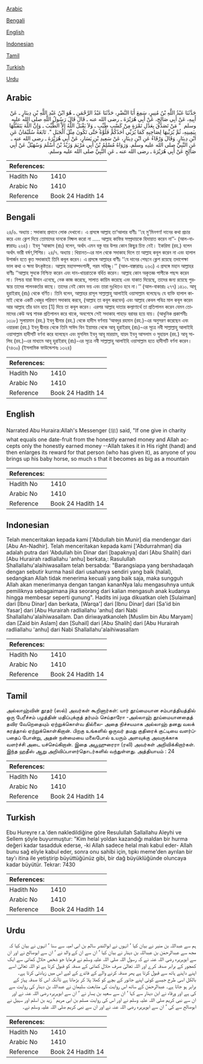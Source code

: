 [Arabic](#arabic)

[Bengali](#bengali)

[English](#english)

[Indonesian](#indonesian)

[Tamil](#tamil)

[Turkish](#turkish)

[Urdu](#urdu)

## Arabic


<div dir="rtl" lang="ar" style={{fontSize:'larger',backgroundColor:'#f8f9fa',padding:20}}>
حَدَّثَنَا عَبْدُ اللَّهِ بْنُ مُنِيرٍ، سَمِعَ أَبَا النَّضْرِ، حَدَّثَنَا عَبْدُ الرَّحْمَنِ ـ هُوَ ابْنُ عَبْدِ اللَّهِ بْنِ دِينَارٍ ـ عَنْ أَبِيهِ، عَنْ أَبِي صَالِحٍ، عَنْ أَبِي هُرَيْرَةَ ـ رضى الله عنه ـ قَالَ قَالَ رَسُولُ اللَّهِ صلى الله عليه وسلم ‏ "‏ مَنْ تَصَدَّقَ بِعَدْلِ تَمْرَةٍ مِنْ كَسْبٍ طَيِّبٍ ـ وَلاَ يَقْبَلُ اللَّهُ إِلاَّ الطَّيِّبَ ـ وَإِنَّ اللَّهَ يَتَقَبَّلُهَا بِيَمِينِهِ، ثُمَّ يُرَبِّيهَا لِصَاحِبِهِ كَمَا يُرَبِّي أَحَدُكُمْ فَلُوَّهُ حَتَّى تَكُونَ مِثْلَ الْجَبَلِ ‏"‏‏.‏ تَابَعَهُ سُلَيْمَانُ عَنِ ابْنِ دِينَارٍ‏.‏ وَقَالَ وَرْقَاءُ عَنِ ابْنِ دِينَارٍ، عَنْ سَعِيدِ بْنِ يَسَارٍ، عَنْ أَبِي هُرَيْرَةَ ـ رضى الله عنه ـ عَنِ النَّبِيِّ صلى الله عليه وسلم‏.‏ وَرَوَاهُ مُسْلِمُ بْنُ أَبِي مَرْيَمَ وَزَيْدُ بْنُ أَسْلَمَ وَسُهَيْلٌ عَنْ أَبِي صَالِحٍ عَنْ أَبِي هُرَيْرَةَ ـ رضى الله عنه ـ عَنِ النَّبِيِّ صلى الله عليه وسلم‏.‏
</div>
<div style={{backgroundColor:'#f8f9fa',padding:20, marginBottom: 10}}><table> <thead> <tr> <th>References:</th> <th></th> </tr> </thead> <tbody><tr><td>Hadith No</td><td>1410</td></tr><tr><td>Arabic No</td><td>1410</td></tr><tr><td>Reference</td><td>Book 24 Hadith 14</td></tr></tbody></table></div>

## Bengali


<div dir="ltr" lang="bn" style={{fontSize:'larger',backgroundColor:'#f8f9fa',padding:20}}>
২৪/৬. অধ্যায় : সদাকাহ প্রদানে লোক দেখানো। এ প্রসঙ্গে আল্লাহ তা‘আলার বাণীঃ ‘‘হে মু’মিনগণ! দানের কথা প্রচার করে এবং ক্লেশ দিয়ে তোমাদের দানকে নিষ্ফল করো না ..... আল্লাহ কাফির সম্প্রদায়কে হিদায়াত করেন না’’- (আল-বাক্বারাহঃ ২৬৪)। ইবনু ‘আব্বাস (রাঃ) বলেন, অর্থাৎ এমন বস্তু যার উপর কোন কিছুর চিহ্ন নেই। ইকরিমা (রহ.) বলেন অর্থাৎ ভারী বর্ষণ,শিশির। ২৪/৭. অধ্যায় : খিয়ানত-এর মাল থেকে সদাকাহ দিলে তা আল্লাহ কবূল করেন না এবং হালাল উপার্জন হতে কৃত সদাকাহই তিনি কবূল করেন। এ প্রসঙ্গে আল্লাহর বাণীঃ ‘‘যে দানের পেছনে ক্লেশ রয়েছে তদাপেক্ষা ভাল কথা ও ক্ষমা উৎকৃষ্টতর। আল্লাহ মহাসম্পদশালী, পরম সহিষ্ণু।’’ (আল-বাক্বারাহঃ ২৬৩) এ প্রসঙ্গে মহান আল্লাহর বাণীঃ ‘‘আল্লাহ সুদকে নিশ্চি‎হ্ন করেন এবং দান-খায়রাতকে বর্ধিত করেন। আল্লাহ কোন অকৃতজ্ঞ পাপীকে পছন্দ করেন না। নিশ্চয় যারা ঈমান এনেছে, নেক কাজ করেছে, সালাত কায়িম করেছে এবং যাকাত দিয়েছে, তাদের জন্য রয়েছে পুরস্কার তাদের পালনকর্তার কাছে। তাদের নেই কোন ভয় এবং তারা দুঃখিতও হবে না।’’ (আল-বাকারাঃ ২৭৭) ১৪১০. আবূ হুরাইরাহ্ (রাঃ) থেকে বর্ণিত। তিনি বলেন, আল্লাহর রাসূল সাল্লাল্লাহু আলাইহি ওয়াসাল্লাম বলেছেনঃ যে ব্যক্তি হালাল কামাই থেকে একটি খেজুর পরিমাণ সদাকাহ করবে, (আল্লাহ তা কবূল করবেন) এবং আল্লাহ কেবল পবিত্র মাল কবূল করেন আর আল্লাহ তাঁর ডান হাত [1] দিয়ে তা কবূল করেন। এরপর আল্লাহ দাতার কল্যাণার্থে তা প্রতিপালন করেন যেমন তোমাদের কেউ অশ্ব শাবক প্রতিপালন করে থাকে, অবশেষে সেই সদাকাহ পাহাড় বরাবর হয়ে যায়। (আধুনিক প্রকাশনীঃ ১৩১৮) সুলায়মান (রহ.) ইবনু দ্বীনার (রহ.) থেকে হাদীস বর্ণনায় ‘আবদুর রহমান (রহ.)-এর অনুসরণ করেছেন এবং ওয়ারকা (রহ.) ইবনু দ্বীনার থেকে তিনি সাঈদ বিন ইয়ামার থেকে আবূ হুরাইরাহ্ (রাঃ)-এর সূত্রে নবী সাল্লাল্লাহু আলাইহি ওয়াসাল্লাম হাদীসটি বর্ণনা করে বলেছেন এবং মুসলিম ইবনু আবূ মারয়াম, যায়দ ইবনু আসলাম ও সুহায়ল (রহ.) আবূ সালিহ (রহ.)-এর মাধ্যমে আবূ হুরাইরাহ্ (রাঃ)-এর সূত্রে নবী সাল্লাল্লাহু আলাইহি ওয়াসাল্লাম হতে হাদীসটি বর্ণনা করেন। (৭৪৩০) (ইসলামিক ফাউন্ডেশনঃ ১৩২৪)
</div>
<div style={{backgroundColor:'#f8f9fa',padding:20, marginBottom: 10}}><table> <thead> <tr> <th>References:</th> <th></th> </tr> </thead> <tbody><tr><td>Hadith No</td><td>1410</td></tr><tr><td>Arabic No</td><td>1410</td></tr><tr><td>Reference</td><td>Book 24 Hadith 14</td></tr></tbody></table></div>

## English


<div dir="ltr" lang="en" style={{fontSize:'larger',backgroundColor:'#f8f9fa',padding:20}}>
Narrated Abu Huraira:Allah's Messenger (ﷺ) said, "If one give in charity what equals one date-fruit from the honestly earned money and Allah accepts only the honestly earned money --Allah takes it in His right (hand) and then enlarges its reward for that person (who has given it), as anyone of you brings up his baby horse, so much s that it becomes as big as a mountain
</div>
<div style={{backgroundColor:'#f8f9fa',padding:20, marginBottom: 10}}><table> <thead> <tr> <th>References:</th> <th></th> </tr> </thead> <tbody><tr><td>Hadith No</td><td>1410</td></tr><tr><td>Arabic No</td><td>1410</td></tr><tr><td>Reference</td><td>Book 24 Hadith 14</td></tr></tbody></table></div>

## Indonesian


<div dir="ltr" lang="id" style={{fontSize:'larger',backgroundColor:'#f8f9fa',padding:20}}>
Telah menceritakan kepada kami ['Abdullah bin Munir] dia mendengar dari [Abu An-Nadhir]. Telah menceritakan kepada kami ['Abdurrahman] dia adalah putra dari 'Abdullah bin Dinar dari [bapaknya] dari [Abu Shalih] dari [Abu Hurairah radliallahu 'anhu] berkata,: Rasulullah Shallallahu'alaihiwasallam telah bersabda: "Barangsiapa yang bershadaqah dengan sebutir kurma hasil dari usahanya sendiri yang baik (halal), sedangkan Allah tidak menerima kecuali yang baik saja, maka sungguh Allah akan menerimanya dengan tangan kananNya lalu mengasuhnya untuk pemiliknya sebagaimana jika seorang dari kalian mengasuh anak kudanya hingga membesar seperti gunung". Hadits ini juga dikuatkan oleh [Sulaiman] dari [Ibnu Dinar] dan berkata, [Warqa'] dari [Ibnu Dinar] dari [Sa'id bin Yasar] dari [Abu Hurairah radliallahu 'anhu] dari Nabi Shallallahu'alaihiwasallam. Dan diriwayatkanoleh [Muslim bin Abu Maryam] dan [Zaid bin Aslam] dan [Suhail] dari [Abu Shalih] dari [Abu Hurairah radliallahu 'anhu] dari Nabi Shallallahu'alaihiwasallam
</div>
<div style={{backgroundColor:'#f8f9fa',padding:20, marginBottom: 10}}><table> <thead> <tr> <th>References:</th> <th></th> </tr> </thead> <tbody><tr><td>Hadith No</td><td>1410</td></tr><tr><td>Arabic No</td><td>1410</td></tr><tr><td>Reference</td><td>Book 24 Hadith 14</td></tr></tbody></table></div>

## Tamil


<div dir="ltr" lang="ta" style={{fontSize:'larger',backgroundColor:'#f8f9fa',padding:20}}>
அல்லாஹ்வின் தூதர் (ஸல்) அவர்கள் கூறினார்கள்: யார் தூய்மையான சம்பாத்தியத்தில் ஒரு பேரீச்சம் பழத்தின் மதிப்புக்குத் தர்மம் செய்தாரோ -அல்லாஹ் தூய்மையானதைத் தவிர வேறெதையும் ஏற்றுக்கொள்வ தில்லை- அதை நிச்சயமாக அல்லாஹ் தனது வலக் கரத்தால் ஏற்றுக்கொள்கிறான். பிறகு உங்களில் ஒருவர் தமது குதிரைக் குட்டியை வளர்ப்பதைப் போன்று, அதன் நன்மையை மலைபோல் உயரும் அளவுக்கு அவருக்காக வளர்ச்சி அடை யச்செய்கிறான். இதை அபூஹுரைரா (ரலி) அவர்கள் அறிவிக்கிறார்கள். இந்த ஹதீஸ் ஆறு அறிவிப்பாளர்தொடர்களில் வந்துள்ளது. அத்தியாயம் : 24
</div>
<div style={{backgroundColor:'#f8f9fa',padding:20, marginBottom: 10}}><table> <thead> <tr> <th>References:</th> <th></th> </tr> </thead> <tbody><tr><td>Hadith No</td><td>1410</td></tr><tr><td>Arabic No</td><td>1410</td></tr><tr><td>Reference</td><td>Book 24 Hadith 14</td></tr></tbody></table></div>

## Turkish


<div dir="ltr" lang="tr" style={{fontSize:'larger',backgroundColor:'#f8f9fa',padding:20}}>
Ebu Hureyre r.a.'den nakledildiğine göre Resulullah Sallallahu Aleyhi ve Sellem şöyle buyurmuştur: "Kim helal yoldan kazandığı maldan bir hurma değeri kadar tasadduk ederse, -ki Allah sadece helal malı kabul eder- Allah bunu sağ eliyle kabul eder, sonra onu sahibi için, tıpkı meme'den ayrılan bir tay'ı itina ile yetiştirip büyüttüğünüz gibi, bir dağ büyüklüğünde oluncaya kadar büyütür. Tekrar: 7430
</div>
<div style={{backgroundColor:'#f8f9fa',padding:20, marginBottom: 10}}><table> <thead> <tr> <th>References:</th> <th></th> </tr> </thead> <tbody><tr><td>Hadith No</td><td>1410</td></tr><tr><td>Arabic No</td><td>1410</td></tr><tr><td>Reference</td><td>Book 24 Hadith 14</td></tr></tbody></table></div>

## Urdu


<div dir="rtl" lang="ur" style={{fontSize:'larger',backgroundColor:'#f8f9fa',padding:20}}>
ہم سے عبداللہ بن منیر نے بیان کیا ‘ انہوں نے ابوالنضر سالم بن ابی امیہ سے سنا ‘ انہوں نے بیان کیا کہ مجھ سے عبدالرحمٰن بن عبداللہ بن دینار نے بیان کیا ‘ ان سے ان کے والد نے ‘ ان سے ابوصالح نے اور ان سے ابوہریرہ رضی اللہ عنہ نے کہ رسول اللہ صلی اللہ علیہ وسلم نے فرمایا جو شخص حلال کمائی سے ایک کھجور کے برابر صدقہ کرے اور اللہ تعالیٰ صرف حلال کمائی کے صدقہ کو قبول کرتا ہے تو اللہ تعالیٰ اسے اپنے داہنے ہاتھ سے قبول کرتا ہے پھر صدقہ کرنے والے کے فائدے کے لیے اس میں زیادتی کرتا ہے۔ بالکل اسی طرح جیسے کوئی اپنے جانور کے بچے کو کھلا پلا کر بڑھاتا ہے تاآنکہ اس کا صدقہ پہاڑ کے برابر ہو جاتا ہے۔ عبدالرحمٰن کے ساتھ اس روایت کی متابعت سلیمان نے عبداللہ بن دینار کی روایت سے کی ہے اور ورقاء نے ابن دینار سے کہا ‘ ان سے سعید بن یسار نے ‘ ان سے ابوہریرہ رضی اللہ عنہ نے اور ان سے نبی کریم صلی اللہ علیہ وسلم نے اور اس کی روایت مسلم بن ابی مریم ‘ زید بن اسلم اور سہیل نے ابوصالح سے کی ‘ ان سے ابوہریرہ رضی اللہ عنہ نے اور ان سے نبی کریم صلی اللہ علیہ وسلم نے۔
</div>
<div style={{backgroundColor:'#f8f9fa',padding:20, marginBottom: 10}}><table> <thead> <tr> <th>References:</th> <th></th> </tr> </thead> <tbody><tr><td>Hadith No</td><td>1410</td></tr><tr><td>Arabic No</td><td>1410</td></tr><tr><td>Reference</td><td>Book 24 Hadith 14</td></tr></tbody></table></div>